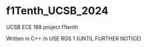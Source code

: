 # f1Tenth_UCSB_2024
UCSB ECE 188 project f1tenth

Written in C++ /n
USE ROS 1 (UNTIL FURTHER NOTICE)

